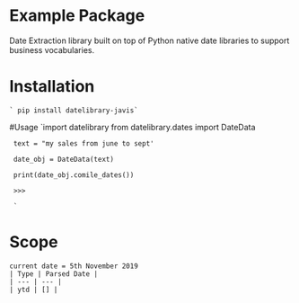 # Example Package

Date Extraction library built on top of Python native date libraries to support business vocabularies.

# Installation
	` pip install datelibrary-javis`

#Usage
	`import datelibrary
	 from datelibrary.dates import DateData

	 text = "my sales from june to sept'

	 date_obj = DateData(text)

	 print(date_obj.comile_dates())

	 >>>

	 `

# Scope

	current date = 5th November 2019
	| Type | Parsed Date |
	| --- | --- |
	| ytd | [] |
	